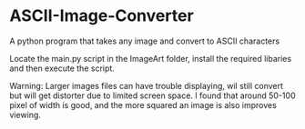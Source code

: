 # ASCII-Image-Converter
A python program that takes any image and convert to ASCII characters

Locate the main.py script in the ImageArt folder, install the required libaries and then execute the script.

Warning: Larger images files can have trouble displaying, wil still convert but will get distorter due to limited screen space. I found that around 50-100 pixel of width is good, and the more squared an image is also improves viewing.
